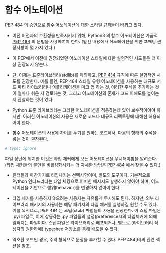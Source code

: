 # 함수 어노테이션

[PEP 484](https://www.python.org/dev/peps/pep-0484)
의 승인으로 함수 어노테이션에 대한 스타일 규칙들이 바뀌고 있다.

- 이전 버전과의 호환성을 만족시키기 위해, Python3 의 함수 어노테이션은
  가급적 [PEP 484](https://www.python.org/dev/peps/pep-0484) 의 문법을 사용하여야 한다.
  (앞선 내용에서 어노테이션을 위한 포매팅 권장사항이 몇 가지 있다.)

- 이 PEP에서 이전에 권장되었던 어노테이션 스타일에 대한
  실험적인 시도들은 더 이상 권장되지 않는다.

- 단, 이제는 표준라이브러리(stdlib)를 제외하고, [PEP 484](https://www.python.org/dev/peps/pep-0484)
  규칙에 따른 실험적인 시도를 권장한다. 예를 들면, PEP 484 스타일 유형 어노테이션을 사용하는 대규모 서드 파티 라이브러리나 어플리케이션을
  마크 업 하는 것, 이러한 주석을 추가하는 것이 얼마나 쉬운 지 검토하는 것,
  그리고 어노테이션의 존재가 코드 이해도를 높이는지 관찰하는 것이 있다.

- Python 표준 라이브러리는 그러한 어노테이션을 적용하는데 있어
  보수적이어야 하지만, 이러한 어노테이션의 사용은 새로운 코드나 대규모
  리팩토링에 대해선 허용되어야 한다.

- 함수 어노테이션의 사용에 차이를 두기를 원하는 코드에서, 다음의 형태의 주석을 넣는 것이 권장된다.

```python
# type: ignore
```

  파일 상단에 위치한 이것은 타입 체커에게 모든 어노테이션을 무시해야함을 알려준다.
  (타입 체커들의 불만을 비활성화시키는 더 자세한 방법은 [PEP 484](https://www.python.org/dev/peps/pep-0484)
  에서 찾을 수 있다.)

- 린터들과 마찬가지로 타입체커는 선택사항이며, 별도의 도구이다.
  기본적으로 Python 인터프리터는 타입 체킹으로 어떠한 메시지도
  발행하지 않아야 하며, 어노테이션을 기반으로 행위(behavior)를 변경하지 않아야 한다.

- 타입 체커를 사용하지 않으려는 사용자는 자유롭게 무시해도 된다.
  하지만, 외부 라이브러리 패키지의 사용자는 해당 패키지의 타입 체커를 실행하길 원할 수도 있다.
  이를 목적으로, PEP 484 는 스텁(stub) 파일들의 사용을 권장한다.
  이 스텁 파일은 .pyi 파일로, 이에 상응하는
  .py 파일들의 설정(preferences)의 타입체커에 의해 읽혀지는 파일이다.
  스텁 파일은 라이브러리로 배포되거나, 별도로 (라이브러리 작성자의 권한하에)
  typeshed 저장소를 통해 배포될 수 있다.

- 역호환 코드인 경우, 주석 형식으로 문장을 추가할 수 있다.
  PEP 484[6]의 관련 섹션을 참조.
